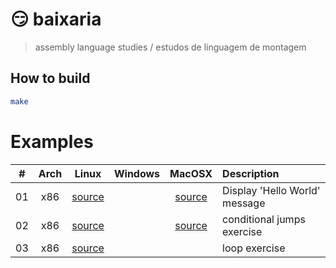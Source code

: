 # 😏 baixaria
> assembly language studies / estudos de linguagem de montagem

## How to build
```BASH
make
```

# Examples

| # | Arch | Linux | Windows | MacOSX | Description |
| :-: | :-------: | :---: | :-----: | :----: | :---------- |
| 01 | x86 | [source](/x86/01-hello-world/linux.s) | | [source](/x86/01-hello-world/darwin.s) | Display 'Hello World' message |
| 02 | x86 | [source](/x86/02-cmp-two-n/linux.s) | | [source](/x86/02-cmp-two-n/darwin.s) | conditional jumps exercise |
| 03 | x86 | [source](/x86/03-print-loop/linux.s) | | | loop exercise |
